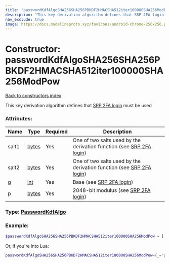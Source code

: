 ```yaml
---
title: "passwordKdfAlgoSHA256SHA256PBKDF2HMACSHA512iter100000SHA256ModPow"
description: "This key derivation algorithm defines that SRP 2FA login must be used"
nav_exclude: true
image: https://docs.madelineproto.xyz/favicons/android-chrome-256x256.png
---
```

# Constructor: passwordKdfAlgoSHA256SHA256PBKDF2HMACSHA512iter100000SHA256ModPow  
[Back to constructors index](index.md)



This key derivation algorithm defines that [SRP 2FA login](https://core.telegram.org/api/srp) must be used

### Attributes:

| Name     |    Type       | Required | Description |
|----------|---------------|----------|-------------|
|salt1|[bytes](../types/bytes.md) | Yes|One of two salts used by the derivation function (see [SRP 2FA login](https://core.telegram.org/api/srp))|
|salt2|[bytes](../types/bytes.md) | Yes|One of two salts used by the derivation function (see [SRP 2FA login](https://core.telegram.org/api/srp))|
|g|[int](../types/int.md) | Yes|Base (see [SRP 2FA login](https://core.telegram.org/api/srp))|
|p|[bytes](../types/bytes.md) | Yes|2048-bit modulus (see [SRP 2FA login](https://core.telegram.org/api/srp))|



### Type: [PasswordKdfAlgo](../types/PasswordKdfAlgo.md)


### Example:

```php
$passwordKdfAlgoSHA256SHA256PBKDF2HMACSHA512iter100000SHA256ModPow = ['_' => 'passwordKdfAlgoSHA256SHA256PBKDF2HMACSHA512iter100000SHA256ModPow', 'salt1' => 'bytes', 'salt2' => 'bytes', 'g' => int, 'p' => 'bytes'];
```  


Or, if you're into Lua:

```lua
passwordKdfAlgoSHA256SHA256PBKDF2HMACSHA512iter100000SHA256ModPow={_='passwordKdfAlgoSHA256SHA256PBKDF2HMACSHA512iter100000SHA256ModPow', salt1='bytes', salt2='bytes', g=int, p='bytes'}

```


